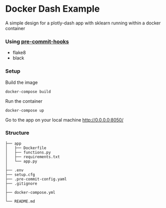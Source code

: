 # Docker Dash Example
A simple design for a plotly-dash app with sklearn running within a docker container
### Using [pre-commit-hooks](https://pre-commit.com/)
- flake8 
- black

### Setup
Build the image
```
docker-compose build
```
Run the container
```
docker-compose up
```
Go to the app on your local machine http://0.0.0.0:8050/

### Structure
```
├── app
│   ├── Dockerfile
│   ├── functions.py
│   ├── requirements.txt
│   └── app.py
│       
├── .env
├── setup.cfg
├── .pre-commit-config.yaml
├── .gitignore
│
├── docker-compose.yml
│
└── README.md
```
